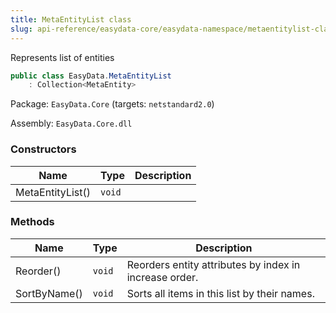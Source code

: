 ```yaml
---
title: MetaEntityList class
slug: api-reference/easydata-core/easydata-namespace/metaentitylist-class
---
```


Represents list of entities
```csharp
public class EasyData.MetaEntityList
    : Collection<MetaEntity>

```
Package: `EasyData.Core` (targets: `netstandard2.0`)

Assembly: `EasyData.Core.dll`

### Constructors

| Name | Type | Description | 
| --- | --- | --- | 
| MetaEntityList() | `void` |  | 


### Methods

| Name | Type | Description | 
| --- | --- | --- | 
| Reorder() | `void` | Reorders entity attributes by index in increase order. | 
| SortByName() | `void` | Sorts all items in this list by their names. |